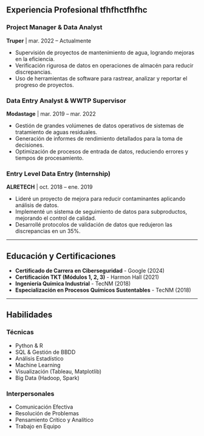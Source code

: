 ## Experiencia Profesional tfhfhctfhfhc

### Project Manager & Data Analyst
**Truper** | mar. 2022 – Actualmente
* Supervisión de proyectos de mantenimiento de agua, logrando mejoras en la eficiencia.
* Verificación rigurosa de datos en operaciones de almacén para reducir discrepancias.
* Uso de herramientas de software para rastrear, analizar y reportar el progreso de proyectos.

### Data Entry Analyst & WWTP Supervisor
**Modastage** | mar. 2019 – mar. 2022
* Gestión de grandes volúmenes de datos operativos de sistemas de tratamiento de aguas residuales.
* Generación de informes de rendimiento detallados para la toma de decisiones.
* Optimización de procesos de entrada de datos, reduciendo errores y tiempos de procesamiento.

### Entry Level Data Entry (Internship)
**ALRETECH** | oct. 2018 – ene. 2019
* Lideré un proyecto de mejora para reducir contaminantes aplicando análisis de datos.
* Implementé un sistema de seguimiento de datos para subproductos, mejorando el control de calidad.
* Desarrollé protocolos de validación de datos que redujeron las discrepancias en un 35%.

---

## Educación y Certificaciones

* **Certificado de Carrera en Ciberseguridad** - Google (2024)
* **Certificación TKT (Módulos 1, 2, 3)** - Harmon Hall (2021)
* **Ingeniería Química Industrial** - TecNM (2018)
* **Especialización en Procesos Químicos Sustentables** - TecNM (2018)

---

## Habilidades

### Técnicas
* Python & R
* SQL & Gestión de BBDD
* Análisis Estadístico
* Machine Learning
* Visualización (Tableau, Matplotlib)
* Big Data (Hadoop, Spark)

### Interpersonales
* Comunicación Efectiva
* Resolución de Problemas
* Pensamiento Crítico y Analítico
* Trabajo en Equipo
